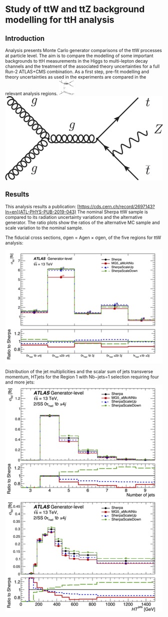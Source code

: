 # Study of ttW and ttZ background modelling for ttH analysis

## Introduction
Analysis presents Monte Carlo generator comparisons of the ttW processes at particle level. 
The aim is to compare the modelling of some important backgrounds to ttH measurements in the Higgs to multi-lepton decay channels and the treatment of the associated theory uncertainties for a full Run-2 ATLAS+CMS combination. As a first step, pre-fit modelling and theory uncertainties as used in the experiments are compared in the relevant analysis regions.
<img src="https://github.com/grevtsovkirill/partlevel_ttV/blob/master/macros/RDM_Plots/ttW.png" width="50" height="50">
![alt text](https://github.com/grevtsovkirill/partlevel_ttV/blob/master/macros/RDM_Plots/ttZ.png)

## Results
This analysis results a publication: [https://cds.cern.ch/record/2697143?ln=en](ATL-PHYS-PUB-2019-043)
The nominal Sherpa ttW sample is compared to its radiation uncertainty variations and the alternative generator. The ratio plots show the ratios of the alternative MC sample and scale variation to the nominal sample.

The fiducial cross sections, σgen = Agen × σgen, of the five regions for ttW analysis:

![alt text](https://github.com/grevtsovkirill/partlevel_ttV/blob/master/macros/RDM_Plots/acc_7f.png)


Distribution of the jet multiplicities and the scalar sum of jets transverse momentum, HTjets for the Region 1 with Nb−jets=1  selection requiring four and more jets:
![alt text](https://github.com/grevtsovkirill/partlevel_ttV/blob/master/macros/RDM_Plots/c_Region_0_nJets.png)
![alt text](https://github.com/grevtsovkirill/partlevel_ttV/blob/master/macros/RDM_Plots/c_Region_0_HT_jets.png)
